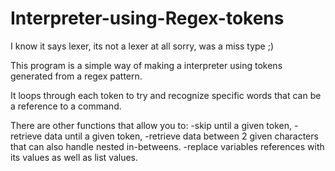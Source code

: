 # Interpreter-using-Regex-tokens
I know it says lexer, its not a lexer at all sorry, was a miss type ;)

This program is a simple way of making a interpreter using tokens generated from a regex pattern.

It loops through each token to try and recognize specific words that can be a reference to a command.

There are other functions that allow you to:
-skip until a given token, 
-retrieve data until a given token, 
-retrieve data between 2 given characters that can also handle nested in-betweens.
-replace variables references with its values as well as list values.
